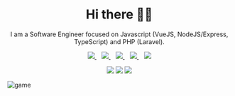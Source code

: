 <h1 align='center'>Hi there 👋🏾</h1>

<p align='center'>I am a Software Engineer focused on Javascript (VueJS, NodeJS/Express, TypeScript)  and PHP (Laravel). </p>

<p align='center'>
<a href="https://wa.me/2347052053780?text=Hello Zubair" target="_blank">
  <img src="https://img.shields.io/badge/WHATSAPP-%2325D366.svg?&style=for-the-badge&logo=whatsapp&logoColor=white" />
</a>&nbsp;&nbsp;
<a href="https://twitter.com/AwedaIdris" target="_blank">
  <img src="https://img.shields.io/badge/twitter-%231DA1F2.svg?&style=for-the-badge&logo=twitter&logoColor=white" />
</a>&nbsp;&nbsp;
<a href="https://www.linkedin.com/in/idris-aweda-zubair-5433121a3/" target="_blank">
  <img src="https://img.shields.io/badge/linkedin-%230077B5.svg?&style=for-the-badge&logo=linkedin&logoColor=white" />
</a>&nbsp;&nbsp;
<a href="mailto:zubairidrisaweda@gmail.com" target="_blank">
  <img src="https://img.shields.io/badge/email me-%23D14836.svg?&style=for-the-badge&logo=gmail&logoColor=white" />
</a>&nbsp;&nbsp;
  <img src="https://gpvc.arturio.dev/Zubs" />
  
  <p align = "center">
  <img src = "https://github-readme-stats.vercel.app/api?username=Zubs&show_icons=true&theme=tokyonight&line_height=27">
  <img src = "https://github-readme-stats.vercel.app/api/top-langs/?username=Zubs&hide=css,java,html&theme=tokyonight">
  <img src = "https://github-readme-streak-stats.herokuapp.com/?user=Zubs">
</p>
</p>
 
<!--
<p align='center'>
<a href="https://stackoverflow.com/users/10612336/iamnotstatic"><img src="https://stackoverflow.com/users/flair/10835183.png" width="208" height="58" alt="profile for Abdulfatai at Stack Overflow, Q&amp;A for professional and enthusiast programmers" title="profile for Abdulfatai at Stack Overflow, Q&amp;A for professional and enthusiast programmers"></a>&nbsp;&nbsp;
</p>
-->

![game](https://user-images.githubusercontent.com/82907151/151235530-950b4ba2-0a13-4c19-833d-2f0a698fe8d3.gif)
